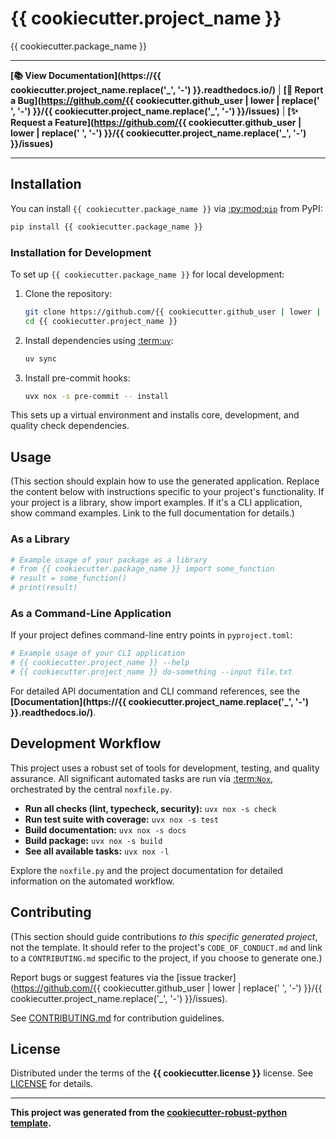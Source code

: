 # {{ cookiecutter.project_name }}

{{ cookiecutter.package_name }}

---

**[📚 View Documentation](https://{{ cookiecutter.project_name.replace('_', '-') }}.readthedocs.io/)** | **[🐛 Report a Bug](https://github.com/{{ cookiecutter.github_user | lower | replace(' ', '-') }}/{{ cookiecutter.project_name.replace('_', '-') }}/issues)** | **[✨ Request a Feature](https://github.com/{{ cookiecutter.github_user | lower | replace(' ', '-') }}/{{ cookiecutter.project_name.replace('_', '-') }}/issues)**

---

## Installation

You can install `{{ cookiecutter.package_name }}` via [:py:mod:`pip`](pip-documentation) from PyPI:

```bash
pip install {{ cookiecutter.package_name }}
```

### Installation for Development

To set up `{{ cookiecutter.package_name }}` for local development:

1.  Clone the repository:
    ```bash
    git clone https://github.com/{{ cookiecutter.github_user | lower | replace(' ', '-') }}/{{ cookiecutter.project_name.replace('_', '-') }}.git
    cd {{ cookiecutter.project_name }}
    ```
2.  Install dependencies using [:term:`uv`](uv-documentation):
    ```bash
    uv sync
    ```
3.  Install pre-commit hooks:
    ```bash
    uvx nox -s pre-commit -- install
    ```

This sets up a virtual environment and installs core, development, and quality check dependencies.

## Usage

(This section should explain how to use the generated application. Replace the content below with instructions specific to your project's functionality. If your project is a library, show import examples. If it's a CLI application, show command examples. Link to the full documentation for details.)

### As a Library

```python
# Example usage of your package as a library
# from {{ cookiecutter.package_name }} import some_function
# result = some_function()
# print(result)
```

### As a Command-Line Application

If your project defines command-line entry points in `pyproject.toml`:

```bash
# Example usage of your CLI application
# {{ cookiecutter.project_name }} --help
# {{ cookiecutter.project_name }} do-something --input file.txt
```

For detailed API documentation and CLI command references, see the **[Documentation](https://{{ cookiecutter.project_name.replace('_', '-') }}.readthedocs.io/)**.

## Development Workflow

This project uses a robust set of tools for development, testing, and quality assurance. All significant automated tasks are run via [:term:`Nox`](nox-documentation), orchestrated by the central `noxfile.py`.

*   **Run all checks (lint, typecheck, security):** `uvx nox -s check`
*   **Run test suite with coverage:** `uvx nox -s test`
*   **Build documentation:** `uvx nox -s docs`
*   **Build package:** `uvx nox -s build`
*   **See all available tasks:** `uvx nox -l`

Explore the `noxfile.py` and the project documentation for detailed information on the automated workflow.

## Contributing

(This section should guide contributions *to this specific generated project*, not the template. It should refer to the project's `CODE_OF_CONDUCT.md` and link to a `CONTRIBUTING.md` specific to the project, if you choose to generate one.)

Report bugs or suggest features via the [issue tracker](https://github.com/{{ cookiecutter.github_user | lower | replace(' ', '-') }}/{{ cookiecutter.project_name.replace('_', '-') }}/issues).

See [CONTRIBUTING.md](#) for contribution guidelines.

## License

Distributed under the terms of the **{{ cookiecutter.license }}** license. See [LICENSE](LICENSE) for details.

---

**This project was generated from the [cookiecutter-robust-python template](https://github.com/56kyle/cookiecutter-robust-python).**
